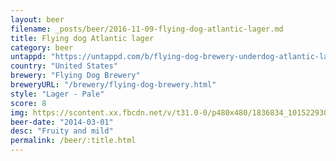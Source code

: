 ```yaml
---
layout: beer
filename: _posts/beer/2016-11-09-flying-dog-atlantic-lager.md
title: Flying dog Atlantic lager
category: beer
untappd: "https://untappd.com/b/flying-dog-brewery-underdog-atlantic-lager/109771"
country: "United States"
brewery: "Flying Dog Brewery"
breweryURL: "/brewery/flying-dog-brewery.html"
style: "Lager - Pale"
score: 8
img: https://scontent.xx.fbcdn.net/v/t31.0-0/p480x480/1836834_10152293086873745_958885686_o.jpg?_nc_cat=102&_nc_ohc=VpSVHHx3T78AQk8HhwCMEpG0HyKRcKVCA9asMk_zlz8B-P2fEhG07P_-w&_nc_ht=scontent.xx&oh=06a8a30e88a053d93355a894c59f0992&oe=5E4FAAD9
beer-date: "2014-03-01"
desc: "Fruity and mild"
permalink: /beer/:title.html
---
```

